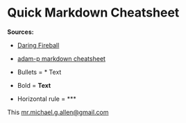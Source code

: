 Quick Markdown Cheatsheet
======
__Sources:__ 
* [Daring Fireball](http://daringfireball.net/projects/markdown/syntax)
* [adam-p markdown cheatsheet](https://github.com/adam-p/markdown-here/wiki/Markdown-Cheatsheet#tables)

* Bullets = * Text
* Bold = __Text__
* Horizontal rule = ***

This <mr.michael.g.allen@gmail.com>


